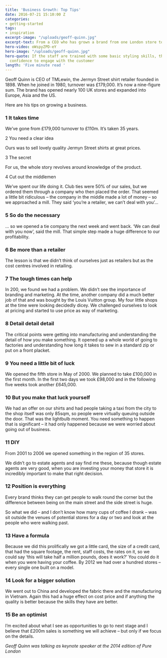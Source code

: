 ```yaml
---
title: 'Business Growth: Top Tips'
date: 2016-07-21 15:10:00 Z
categories:
- getting-started
tags:
- inspiration
excerpt-image: "/uploads/geoff-quinn.jpg"
excerpt-text: From a CEO who has grown a brand from one London store to 160 globally.
hero-video: oWspyZPD-eY
hero-image: "/uploads/geoff-quinn.jpg"
hero-quote: If the staff are trained with some basic styling skills, they get more
  confidence to engage with the customer
length: 'Five minute read '
---
```


Geoff Quinn is CEO of TMLewin, the Jermyn Street shirt retailer founded in 1898. When he joined in 1980, turnover was £179,000. It’s now a nine-figure sum. The brand has opened nearly 100 UK stores and expanded into Europe, Asia and the US.

Here are his tips on growing a business.

### 1 It takes time

We’ve gone from £179,000 turnover to £110m. It’s taken 35 years.

2 You need a clear idea

Ours was to sell lovely quality Jermyn Street shirts at great prices.

3 The secret

For us, the whole story revolves around knowledge of the product.

4 Cut out the middlemen

We’ve spent our life doing it. Club ties were 50% of our sales, but we ordered them through a company who then placed the order. That seemed a little bit ridiculous – the company in the middle made a lot of money – so we approached a mill. They said ‘you’re a retailer, we can’t deal with you’…

### 5 So do the necessary

… so we opened a tie company the next week and went back. ‘We can deal with you now’, said the mill. That simple step made a huge difference to our profitability.

### 6 Be more than a retailer

The lesson is that we didn’t think of ourselves just as retailers but as the cost centres involved in retailing.

### 7 The tough times can help

In 200, we found we had a problem. We didn’t see the importance of branding and marketing. At the time, another company did a much better job of that and was bought by the Louis Vuitton group. My four little shops at the time were looking decidedly dicey. We challenged ourselves to look at pricing and started to use price as way of marketing.

### 8 Detail detail detail

The critical points were getting into manufacturing and understanding the detail of how you make something. It opened up a whole world of going to factories and understanding how long it takes to sew in a standard zip or put on a front placket.

### 9 You need a little bit of luck

We opened the fifth store in May of 2000. We planned to take £100,000 in the first month. In the first two days we took £98,000 and in the following five weeks took another £645,000.

### 10 But you make that luck yourself

We had an offer on our shirts and had people taking a taxi from the city to the shop itself was only 85sqm, so people were virtually queuing outside the door. That was the lightbulb moment. You need something to happen that is significant – it had only happened because we were worried about going out of business.

### 11 DIY

From 2001 to 2006 we opened something in the region of 35 stores.

We didn’t go to estate agents and say find me these, because though estate agents are very good, when you are investing your money that store it is incredibly important to make that right decision.

### 12 Position is everything

Every brand thinks they can get people to walk round the corner but the difference between being on the main street and the side street is huge.

So what we did – and I don’t know how many cups of coffee I drank – was sit outside the venues of potential stores for a day or two and look at the people who were walking past.

### 13 Have a formula

Because we did this prolifically we got a little card, the size of a credit card, that had the square footage, the rent, staff costs, the rates on it, so we could say ‘this will take half a million pounds, does it work?’ You could do it when you were having your coffee. By 2012 we had over a hundred stores – every single one built on a model.

### 14 Look for a bigger solution

We went out to China and developed the fabric there and the manufacturing in Vietnam. Again this had a huge effect on cost price and if anything the quality is better because the skills they have are better.

### 15 Be an optimist

I’m excited about what I see as opportunities to go to next stage and I believe that £200m sales is something we will achieve – but only if we focus on the details.

*Geoff Quinn was talking as keynote speaker at the 2014 edition of Pure London*